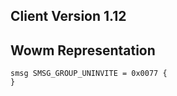 ## Client Version 1.12

## Wowm Representation
```rust,ignore
smsg SMSG_GROUP_UNINVITE = 0x0077 {
}

```
